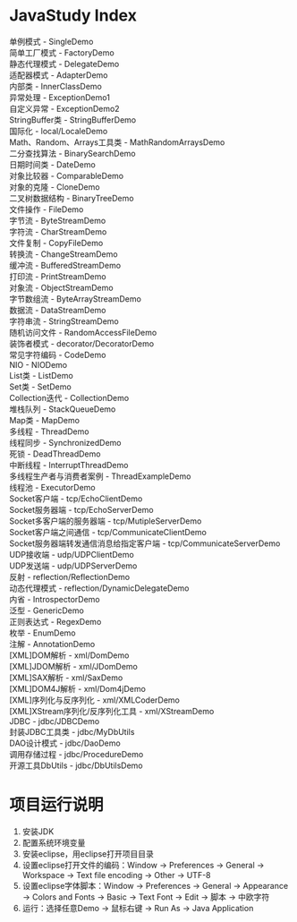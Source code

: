 # JavaStudy Index
单例模式 - SingleDemo <br/>
简单工厂模式 - FactoryDemo <br/>
静态代理模式 - DelegateDemo <br/>
适配器模式 - AdapterDemo <br/>
内部类 - InnerClassDemo <br/>
异常处理 - ExceptionDemo1 <br/>
自定义异常 - ExceptionDemo2 <br/>
StringBuffer类 - StringBufferDemo <br/>
国际化 - local/LocaleDemo <br/>
Math、Random、Arrays工具类 - MathRandomArraysDemo <br/>
二分查找算法 - BinarySearchDemo <br/>
日期时间类 - DateDemo <br/>
对象比较器 - ComparableDemo <br/>
对象的克隆 - CloneDemo <br/>
二叉树数据结构 - BinaryTreeDemo <br/>
文件操作 - FileDemo <br/>
字节流 - ByteStreamDemo <br/>
字符流 - CharStreamDemo <br/>
文件复制 - CopyFileDemo <br/>
转换流 - ChangeStreamDemo <br/>
缓冲流 - BufferedStreamDemo <br/>
打印流 - PrintStreamDemo <br/>
对象流 - ObjectStreamDemo <br/>
字节数组流 - ByteArrayStreamDemo <br/>
数据流 - DataStreamDemo <br/>
字符串流 - StringStreamDemo <br/>
随机访问文件 - RandomAccessFileDemo <br/>
装饰者模式 - decorator/DecoratorDemo <br/>
常见字符编码 - CodeDemo <br/>
NIO - NIODemo <br/>
List类 - ListDemo <br/>
Set类 - SetDemo <br/>
Collection迭代 - CollectionDemo <br/>
堆栈队列 - StackQueueDemo <br/>
Map类 - MapDemo <br/>
多线程 - ThreadDemo <br/>
线程同步 - SynchronizedDemo <br/>
死锁 - DeadThreadDemo <br/>
中断线程 - InterruptThreadDemo <br/>
多线程生产者与消费者案例 - ThreadExampleDemo <br/>
线程池 - ExecutorDemo <br/>
Socket客户端 - tcp/EchoClientDemo <br/>
Socket服务器端 - tcp/EchoServerDemo <br/>
Socket多客户端的服务器端 - tcp/MutipleServerDemo <br/>
Socket客户端之间通信 - tcp/CommunicateClientDemo <br/>
Socket服务器端转发通信消息给指定客户端 - tcp/CommunicateServerDemo <br/>
UDP接收端 - udp/UDPClientDemo <br/>
UDP发送端 - udp/UDPServerDemo <br/>
反射 - reflection/ReflectionDemo <br/>
动态代理模式 - reflection/DynamicDelegateDemo <br/>
内省 - IntrospectorDemo <br/>
泛型 - GenericDemo <br/>
正则表达式 - RegexDemo <br/>
枚举 - EnumDemo <br/>
注解 - AnnotationDemo <br/>
[XML]DOM解析 - xml/DomDemo <br/>
[XML]JDOM解析 - xml/JDomDemo <br/>
[XML]SAX解析 - xml/SaxDemo <br/>
[XML]DOM4J解析 - xml/Dom4jDemo <br/>
[XML]序列化与反序列化 - xml/XMLCoderDemo <br/>
[XML]XStream序列化/反序列化工具 - xml/XStreamDemo <br/>
JDBC - jdbc/JDBCDemo <br/>
封装JDBC工具类 - jdbc/MyDbUtils <br/>
DAO设计模式 - jdbc/DaoDemo <br/>
调用存储过程 - jdbc/ProcedureDemo <br/>
开源工具DbUtils - jdbc/DbUtilsDemo <br/>



# 项目运行说明
1. 安装JDK
2. 配置系统环境变量
3. 安装eclipse，用eclipse打开项目目录
4. 设置eclipse打开文件的编码：Window -> Preferences -> General -> Workspace -> Text file encoding -> Other -> UTF-8
5. 设置eclipse字体脚本：Window -> Preferences -> General -> Appearance -> Colors and Fonts -> Basic -> Text Font -> Edit -> 脚本 -> 中欧字符
6. 运行：选择任意Demo -> 鼠标右键 -> Run As -> Java Application




